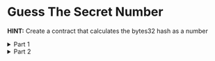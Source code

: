 # Guess The Secret Number

**HINT:** Create a contract that calculates the bytes32 hash as a number
<details>
<summary>Part 1</summary>
<p>
First we need to find the correct answer 

```
pragma solidity ^0.4.21;

contract NumSolution {
    bytes32 secret = 0xdb81b4d58595fbbbb592d3661a34cdca14d7ab379441400cbfa1b78bc447c365;
        
        function check() public view returns (uint8) {
            for(uint8 i; i<256; i++) {
                if(keccak256(i) == secret) {
                    return i;
                }
            }
        }
}
```

</p>
</details>

<details>
<summary>Part 2</summary>
<p>

* Copy the contract and paste it into Remix IDE 
* Click on ```deploy at``` with your contract instance address 
* Input the answer you found with your other smart contract (170)

</p>
</details>
